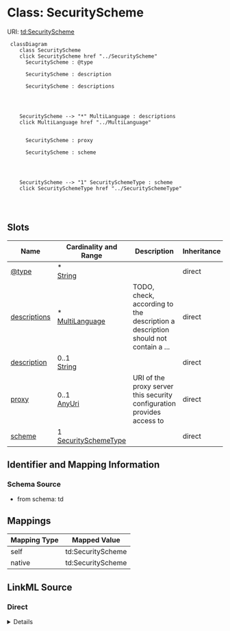 

# Class: SecurityScheme



URI: [td:SecurityScheme](https://www.w3.org/2019/wot/td#SecurityScheme)






```mermaid
 classDiagram
    class SecurityScheme
    click SecurityScheme href "../SecurityScheme"
      SecurityScheme : @type
        
      SecurityScheme : description
        
      SecurityScheme : descriptions
        
          
    
    
    SecurityScheme --> "*" MultiLanguage : descriptions
    click MultiLanguage href "../MultiLanguage"

        
      SecurityScheme : proxy
        
      SecurityScheme : scheme
        
          
    
    
    SecurityScheme --> "1" SecuritySchemeType : scheme
    click SecuritySchemeType href "../SecuritySchemeType"

        
      
```




<!-- no inheritance hierarchy -->


## Slots

| Name | Cardinality and Range | Description | Inheritance |
| ---  | --- | --- | --- |
| [@type](@type.md) | * <br/> [String](String.md) |  | direct |
| [descriptions](descriptions.md) | * <br/> [MultiLanguage](MultiLanguage.md) | TODO, check, according to the description a description should not contain a ... | direct |
| [description](description.md) | 0..1 <br/> [String](String.md) |  | direct |
| [proxy](proxy.md) | 0..1 <br/> [AnyUri](AnyUri.md) | URI of the proxy server this security configuration provides access to | direct |
| [scheme](scheme.md) | 1 <br/> [SecuritySchemeType](SecuritySchemeType.md) |  | direct |









## Identifier and Mapping Information







### Schema Source


* from schema: td





## Mappings

| Mapping Type | Mapped Value |
| ---  | ---  |
| self | td:SecurityScheme |
| native | td:SecurityScheme |





## LinkML Source

<!-- TODO: investigate https://stackoverflow.com/questions/37606292/how-to-create-tabbed-code-blocks-in-mkdocs-or-sphinx -->

### Direct

<details>
```yaml
name: SecurityScheme
from_schema: td
rank: 1000
slots:
- '@type'
- descriptions
attributes:
  description:
    name: description
    from_schema: td
    domain_of:
    - SecurityScheme
    - DataSchema
    - InteractionAffordance
    - Thing
  proxy:
    name: proxy
    description: URI of the proxy server this security configuration provides access
      to. If not given, the corresponding security configuration is for the endpoint.
    from_schema: td
    rank: 1000
    domain_of:
    - SecurityScheme
    range: anyUri
  scheme:
    name: scheme
    from_schema: td
    rank: 1000
    domain_of:
    - SecurityScheme
    range: SecuritySchemeType
    required: true

```
</details>

### Induced

<details>
```yaml
name: SecurityScheme
from_schema: td
rank: 1000
attributes:
  description:
    name: description
    from_schema: td
    alias: description
    owner: SecurityScheme
    domain_of:
    - SecurityScheme
    - DataSchema
    - InteractionAffordance
    - Thing
    range: string
  proxy:
    name: proxy
    description: URI of the proxy server this security configuration provides access
      to. If not given, the corresponding security configuration is for the endpoint.
    from_schema: td
    rank: 1000
    alias: proxy
    owner: SecurityScheme
    domain_of:
    - SecurityScheme
    range: anyUri
  scheme:
    name: scheme
    from_schema: td
    rank: 1000
    alias: scheme
    owner: SecurityScheme
    domain_of:
    - SecurityScheme
    range: SecuritySchemeType
    required: true
  '@type':
    name: '@type'
    from_schema: td
    rank: 1000
    multivalued: true
    alias: '@type'
    owner: SecurityScheme
    domain_of:
    - SecurityScheme
    - Thing
    range: string
  descriptions:
    name: descriptions
    description: TODO, check, according to the description a description should not
      contain a lang tag.
    from_schema: td
    rank: 1000
    multivalued: true
    alias: descriptions
    owner: SecurityScheme
    domain_of:
    - SecurityScheme
    - InteractionAffordance
    - Thing
    range: MultiLanguage
    inlined: true

```
</details>